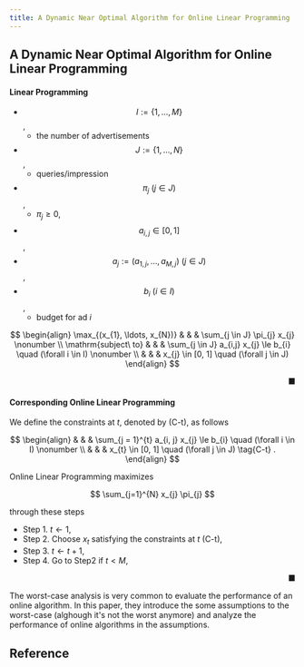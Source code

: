 ```yaml
---
title: A Dynamic Near Optimal Algorithm for Online Linear Programming
---
```


## A Dynamic Near Optimal Algorithm for Online Linear Programming



#### Linear Programming

* $$I := \{1, \ldots, M\}$$,
    * the number of advertisements
* $$J := \{1, \ldots, N\}$$,
    * queries/impression
* $$\pi_{j} \ (j \in J)$$,
    * $\pi_{j} \ge 0$,
* $$a_{i,j} \in [0, 1]$$,
* $$a_{j} := (a_{1,j}, \ldots, a_{M, j}) \ (j \in J)$$,
* $$b_{i} \ (i \in I)$$,
    * budget for ad $i$


$$
\begin{align}
    \max_{(x_{1}, \ldots, x_{N})}
    & & &
        \sum_{j \in J}
            \pi_{j}
            x_{j}
    \nonumber
    \\
    \mathrm{subject\ to}
    & & &
        \sum_{j \in J}
            a_{i,j}
            x_{j}
        \le
        b_{i}
        \quad
        (\forall i \in I)
    \nonumber
    \\
    & & &
        x_{j}
        \in
        [0, 1]
        \quad
        (\forall j \in J)
\end{align}
$$

<div class="end-of-statement" style="text-align: right">■</div>

#### Corresponding Online Linear Programming

We define the constraints at $t$, denoted by (C-t), as follows

$$
\begin{align}
    & & &
        \sum_{j = 1}^{t}
            a_{i, j}
            x_{j}
        \le
        b_{i}
        \quad
        (\forall i \in I)
    \nonumber
    \\
    & & &
        x_{t}
        \in
        [0, 1]
        \quad
        (\forall j \in J)
        \tag{C-t}
    .
\end{align}
$$

Online Linear Programming maximizes

$$
    \sum_{j=1}^{N}
        x_{j}
        \pi_{j}
$$

through these steps

* Step 1. $t \leftarrow 1$,
* Step 2. Choose $x_{t}$ satisfying the constraints at $t$ (C-t),
* Step 3. $t \leftarrow t + 1$,
* Step 4. Go to Step2 if $t < M$,

<div class="end-of-statement" style="text-align: right">■</div>

The worst-case analysis is very common to evaluate the performance of an online algorithm.
In this paper, they introduce the some assumptions to the worst-case (alghough it's not the worst anymore) and analyze the performance of online algorithms in the assumptions.

## Reference
